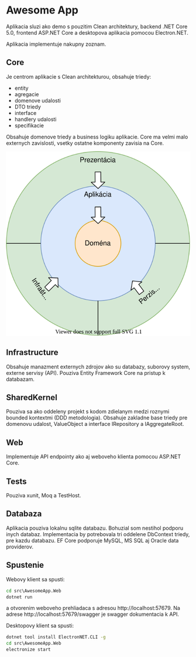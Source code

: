 # Awesome App

Aplikacia sluzi ako demo s pouzitim Clean architektury, backend .NET Core 5.0, frontend ASP.NET Core a desktopova aplikacia pomocou Electron.NET.

Aplikacia implementuje nakupny zoznam.

## Core

Je centrom aplikacie s Clean architekturou, obsahuje triedy:

- entity
- agregacie
- domenove udalosti
- DTO triedy
- interface
- handlery udalosti
- specifikacie

Obsahuje domenove triedy a business logiku aplikacie. Core ma velmi malo externych zavislosti, vsetky ostatne komponenty zavisia na Core.

![Clean Architektura](AwesomeAppClean.svg)


## Infrastructure

Obsahuje manazment externych zdrojov ako su databazy, suborovy system, externe servisy (API). Pouziva Entity Framework Core na pristup k databazam.

## SharedKernel

Pouziva sa ako oddeleny projekt s kodom zdielanym medzi roznymi bounded kontextmi (DDD metodologia). Obsahuje zakladne base triedy pre domenovu udalost, ValueObject a interface IRepository a IAggregateRoot.

## Web

Implementuje API endpointy ako aj weboveho klienta pomocou ASP.NET Core.

## Tests

Pouziva xunit, Moq a TestHost.

## Databaza

Aplikacia pouziva lokalnu sqlite databazu. Bohuzial som nestihol podporu inych databaz. Implementacia by potrebovala tri oddelene DbContext triedy, pre kazdu databazu. EF Core podporuje MySQL, MS SQL aj Oracle data providerov.

## Spustenie

Webovy klient sa spusti:

``` cmd
cd src\AwesomeApp.Web
dotnet run
```

a otvorenim weboveho prehliadaca s adresou http://localhost:57679. Na adrese  http://localhost:57679/swagger je swagger dokumentacia k API.

Desktopovy klient sa spusti:

``` cmd
dotnet tool install ElectronNET.CLI -g
cd src\AwesomeApp.Web
electronize start
```
